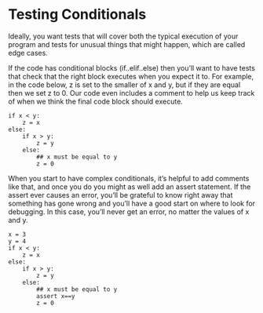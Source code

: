 # Testing Conditionals

Ideally, you want tests that will cover both the typical execution of your program and tests for unusual things that might happen, which are called edge cases.

If the code has conditional blocks (if..elif..else) then you’ll want to have tests that check that the right block executes when you expect it to. For example, in the code below, z is set to the smaller of x and y, but if they are equal then we set z to 0. Our code even includes a comment to help us keep track of when we think the final code block should execute.
```
if x < y:
    z = x
else:
    if x > y:
        z = y
    else:
        ## x must be equal to y
        z = 0
```
When you start to have complex conditionals, it’s helpful to add comments like that, and once you do you might as well add an assert statement. If the assert ever causes an error, you’ll be grateful to know right away that something has gone wrong and you’ll have a good start on where to look for debugging. In this case, you’ll never get an error, no matter the values of x and y.
```
x = 3
y = 4
if x < y:
    z = x
else:
    if x > y:
        z = y
    else:
        ## x must be equal to y
        assert x==y
        z = 0
```
